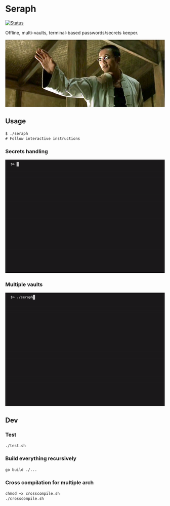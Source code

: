 # Seraph
[![Status](https://github.com/alainrk/seraph/workflows/Go/badge.svg)](https://github.com/alainrk/seraph/actions)

Offline, multi-vaults, terminal-based passwords/secrets keeper.

![Seraph Matrix Banner](https://github.com/alainrk/seraph/raw/master/example/matrix.png)

## Usage
```
$ ./seraph
# Follow interactive instructions
```
### Secrets handling
![Seraph GIF Example](https://github.com/alainrk/seraph/raw/master/example/seraph.gif)

### Multiple vaults
![Multiple Vaults GIF Example](https://github.com/alainrk/seraph/raw/master/example/vaults.gif)

## Dev

### Test
```
./test.sh
```

### Build everything recursively
```
go build ./...
```

### Cross compilation for multiple arch
```
chmod +x crosscompile.sh
./crosscompile.sh
```

